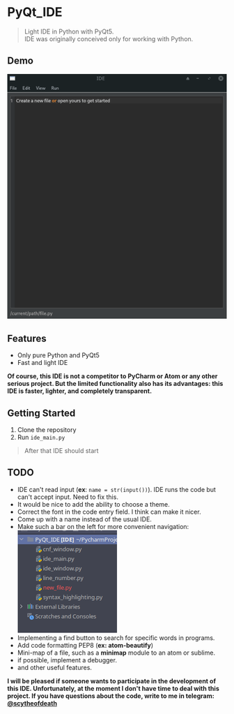 # PyQt_IDE
> Light IDE in Python with PyQt5.  
> IDE was originally conceived only for working with Python.

## Demo
![demo](https://github.com/Intercrus/PyQt_IDE/blob/master/demo.gif)

## Features
* Only pure Python and PyQt5
* Fast and light IDE

__Of course, this IDE is not a competitor to PyCharm or Atom or any other serious project. But the limited functionality also has its advantages: this IDE is faster, lighter, and completely transparent.__

## Getting Started
1. Clone the repository
2. Run `ide_main.py`
> After that IDE should start

## TODO
* IDE can't read input (**ex**: `name = str(input())`). IDE runs the code but can't accept input. Need to fix this.
* It would be nice to add the ability to choose a theme.
* Сorrect the font in the code entry field. I think can make it nicer.
* Сome up with a name instead of the usual IDE.
* Make such a bar on the left for more convenient navigation:  
![](https://github.com/Intercrus/PyQt_IDE/blob/master/left_bar_navigation.png)  
* Implementing a find button to search for specific words in programs.
* Add code formatting PEP8 (**ex: atom-beautify**)
* Mini-map of a file, such as a **minimap** module to an atom or sublime.
* if possible, implement a debugger.
* and other useful features.

__I will be pleased if someone wants to participate in the development of this IDE. Unfortunately, at the moment I don't have time to deal with this project. If you have questions about the code, write to me in telegram: [@scytheofdeath](http://telegram.me/scytheofdeath)__
